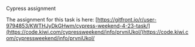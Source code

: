Cypress assignment

The assignment for this task is here: [https://gitfront.io/r/user-9794853/KWTHJyDkGHwm/cypress-weekend-4-23-task/](https://code.kiwi.com/cypressweekend/info/prvniUkol/)https://code.kiwi.com/cypressweekend/info/prvniUkol/
